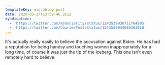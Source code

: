 ```yaml
---
templateKey: microblog-post
date: 2020-03-27T13:59:46.261Z
syndication:
  - 'https://twitter.com/mjmoriarity/status/1243539930711764995'
  - 'https://twitter.com/CourierTest/status/1243539934885163010'
---
```


It's actually really easily to believe the accusation against Biden. He has had a reputation for being handsy and touching women inappropriately for a long time, of course it was just the tip of the iceberg. This one isn't even remotely hard to believe.
